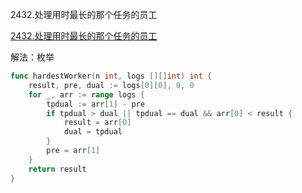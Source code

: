 2432.处理用时最长的那个任务的员工

[2432.处理用时最长的那个任务的员工](https://leetcode.cn/problems/the-employee-that-worked-on-the-longest-task/)



解法：枚举

```go
func hardestWorker(n int, logs [][]int) int {
	result, pre, dual := logs[0][0], 0, 0
	for _, arr := range logs {
		tpdual := arr[1] - pre
		if tpdual > dual || tpdual == dual && arr[0] < result {
			result = arr[0]
			dual = tpdual
		}
		pre = arr[1]
	}
	return result
}
```


